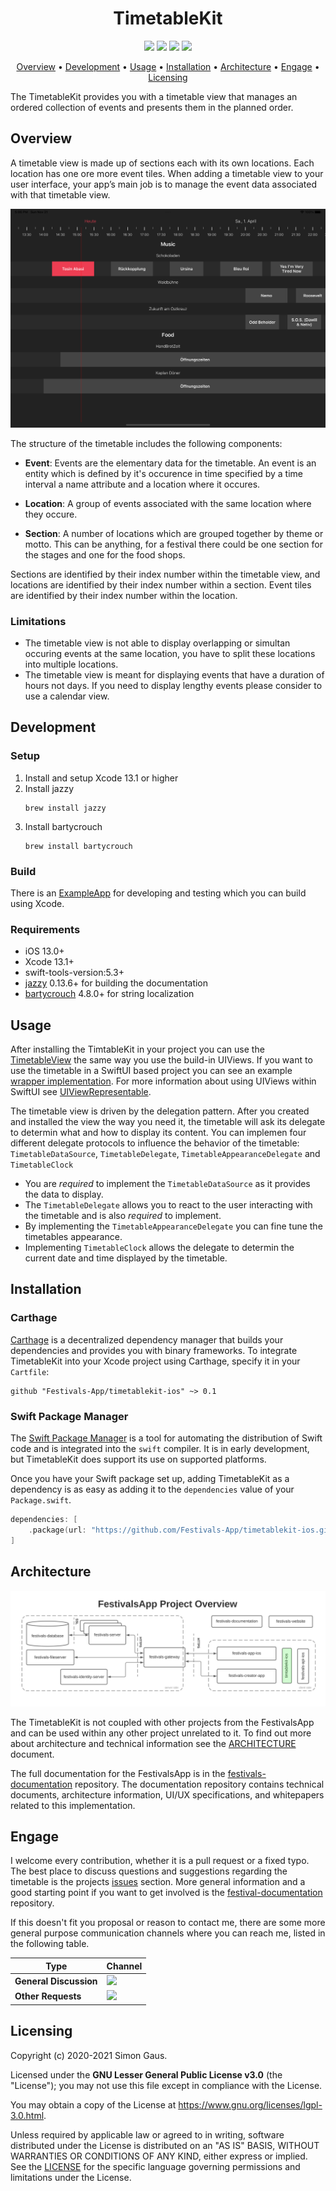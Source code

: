 <h1 align="center">
    TimetableKit
</h1>

<p align="center">
    <a href="https://github.com/festivals-App/timetablekit-ios/commits/" title="Last Commit"><img src="https://img.shields.io/github/last-commit/festivals-App/timetablekit-ios?style=flat"></a>
    <a href="https://github.com/festivals-app/timetablekit-ios/issues" title="Open Issues"><img src="https://img.shields.io/github/issues/festivals-app/timetablekit-ios?style=flat"></a>
    <a href="https://github.com/Carthage/Carthage" title="Carthage"><img src="https://img.shields.io/badge/Carthage-compatible-4BC51D.svg?style=flat"></a>
    <a href="./LICENSE" title="License"><img src="https://img.shields.io/github/license/festivals-app/timetablekit-ios.svg"></a>
</p>

<p align="center">
  <a href="#overview">Overview</a> •
  <a href="#development">Development</a> •
  <a href="#usage">Usage</a> •
  <a href="#installation">Installation</a> •
    <a href="#architecture">Architecture</a> •
  <a href="#engage">Engage</a> •
  <a href="#licensing">Licensing</a>
</p>

The TimetableKit provides you with a timetable view that manages an ordered collection of events and presents them in the planned order.

## Overview

A timetable view is made up of sections each with its own locations. Each location has one ore more event tiles. When adding a timetable view to your user interface, your app’s main job is to manage the event data associated with that timetable view.

![Figure 1: UI Screens for Apple iOS](https://github.com/Festivals-App/timetablekit-ios/blob/main/ExampleApp/Screenshots/timetable.png "Figure 1: UI Screens for Apple iOS")

The structure of the timetable includes the following components:

* **Event**:
    Events are the elementary data for the timetable. An event is an entity which is defined by it's occurence in time specified by a time interval a name attribute and a location where it occures.

* **Location**:
    A group of events associated with the same location where they occure.

* **Section**:
    A number of locations which are grouped together by theme or motto. This can be anything, for a festival there could be one section for the stages and one for the food shops.
    
Sections are identified by their index number within the timetable view, and locations are identified by their index number within a section. Event tiles are identified by their index number within the location.
    
### Limitations

* The timetable view is not able to display overlapping or simultan occuring events at the same location, you have to split these locations into multiple locations.
* The timetable view is meant for displaying events that have a duration of hours not days. If you need to display lengthy events please consider to use a calendar view.

## Development

### Setup

1. Install and setup Xcode 13.1 or higher
2. Install jazzy
   ```console
   brew install jazzy
   ```
3. Install bartycrouch
   ```console
   brew install bartycrouch
   ```
   
### Build
    
There is an [ExampleApp](https://github.com/Festivals-App/timetablekit-ios/blob/main/ExampleApp) for developing and testing which you can build using Xcode.
    
### Requirements

-  iOS 13.0+
-  Xcode 13.1+
-  swift-tools-version:5.3+
-  [jazzy](https://github.com/realm/jazzy) 0.13.6+ for building the documentation
-  [bartycrouch](https://github.com/Flinesoft/BartyCrouch) 4.8.0+ for string localization

## Usage

After installing the TimtableKit in your project you can use the [TimetableView](https://github.com/Festivals-App/timetablekit-ios/blob/main/Sources/TimetableKit/TimetableView.swift) the same way you use the build-in UIViews. If you want to use the timetable in a SwiftUI based project you can see an example [wrapper implementation](https://github.com/Festivals-App/timetablekit-ios/blob/main/ExampleApp/TimetableView_wrapper.swift).  For more information about using UIViews within SwiftUI see [UIViewRepresentable](https://developer.apple.com/documentation/swiftui/uiviewrepresentable).
    
The timetable view is driven by the delegation pattern. After you created and installed the view the way you need it, the timetable will ask its delegate to determin what and how to display its content. You can implemen four different delegate protocols to influence the behavior of the timetable: `TimetableDataSource`, `TimetableDelegate`, `TimetableAppearanceDelegate` and `TimetableClock`
    
- You are *required* to implement the `TimetableDataSource` as it provides the data to display.
- The `TimetableDelegate` allows you to react to the user interacting with the timetable and is also *required* to implement. 
- By implementing the `TimetableAppearanceDelegate` you can fine tune the timetables appearance.
- Implementing `TimetableClock` allows the delegate to determin the current date and time displayed by the timetable.
    
## Installation

### Carthage

[Carthage](https://github.com/Carthage/Carthage) is a decentralized dependency manager that builds your dependencies and provides you with binary frameworks. To integrate TimetableKit into your Xcode project using Carthage, specify it in your `Cartfile`:

```ogdl
github "Festivals-App/timetablekit-ios" ~> 0.1
```

### Swift Package Manager

The [Swift Package Manager](https://swift.org/package-manager/) is a tool for automating the distribution of Swift code and is integrated into the `swift` compiler. It is in early development, but TimetableKit does support its use on supported platforms.

Once you have your Swift package set up, adding TimetableKit as a dependency is as easy as adding it to the `dependencies` value of your `Package.swift`.

```swift
dependencies: [
    .package(url: "https://github.com/Festivals-App/timetablekit-ios.git", .upToNextMajor(from: "0.1"))
]
```

## Architecture

![Figure 1: Architecture Overview Highlighted](https://github.com/Festivals-App/festivals-documentation/blob/main/images/architecture/overview_timetable.png "Figure 1: Architecture Overview Highlighted")

The TimetableKit is not coupled with other projects from the FestivalsApp and can be used within any other project unrelated to it. To find out more about architecture and technical information see the [ARCHITECTURE](./ARCHITECTURE.md) document.

The full documentation for the FestivalsApp is in the [festivals-documentation](https://github.com/festivals-app/festivals-documentation) repository. The documentation repository contains technical documents, architecture information, UI/UX specifications, and whitepapers related to this implementation.

## Engage

I welcome every contribution, whether it is a pull request or a fixed typo. The best place to discuss questions and suggestions regarding the timetable is the projects [issues](https://github.com/Festivals-App/timetablekit-ios/issues) section. More general information and a good starting point if you want to get involved is the [festival-documentation](https://github.com/Festivals-App/festivals-documentation) repository.

If this doesn't fit you proposal or reason to contact me, there are some more general purpose communication channels where you can reach me, listed in the following table.

| Type                     | Channel                                                |
| ------------------------ | ------------------------------------------------------ |
| **General Discussion**   | <a href="https://github.com/festivals-app/festivals-documentation/issues/new/choose" title="General Discussion"><img src="https://img.shields.io/github/issues/festivals-app/festivals-documentation/question.svg?style=flat-square"></a> </a>   |
| **Other Requests**    | <a href="mailto:simon.cay.gaus@gmail.com" title="Email me"><img src="https://img.shields.io/badge/email-Simon-green?logo=mail.ru&style=flat-square&logoColor=white"></a>   |

## Licensing

Copyright (c) 2020-2021 Simon Gaus.

Licensed under the **GNU Lesser General Public License v3.0** (the "License"); you may not use this file except in compliance with the License.

You may obtain a copy of the License at https://www.gnu.org/licenses/lgpl-3.0.html.

Unless required by applicable law or agreed to in writing, software distributed under the License is distributed on an "AS IS" BASIS, WITHOUT WARRANTIES OR CONDITIONS OF ANY KIND, either express or implied. See the [LICENSE](./LICENSE) for the specific language governing permissions and limitations under the License.
